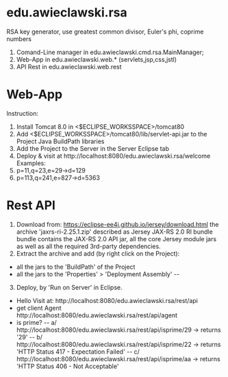 # edu.awieclawski.rsa
RSA key generator, use greatest common divisor, Euler's phi, coprime numbers
1. Comand-Line manager in edu.awieclawski.cmd.rsa.MainManager;
2. Web-App in  edu.awieclawski.web.* (servlets,jsp,css,jstl)
3. API Rest in edu.awieclawski.web.rest



Web-App
==
Instruction:
1. Install Tomcat 8.0 in <$ECLIPSE_WORKSSPACE>/tomcat80
2. Add <$ECLIPSE_WORKSSPACE>/tomcat80/lib/servlet-api.jar 
to the Project Java BuildPath libraries
3. Add the Project to the Server in the Server Eclipse tab
4. Deploy & visit at http://localhost:8080/edu.awieclawski.rsa/welcome
Examples:
1. p=11,q=23,e=29->d=129
3. p=113,q=241,e=827->d=5363



Rest API 
==
1. Download from:
https://eclipse-ee4j.github.io/jersey/download.html
the archive 'jaxrs-ri-2.25.1.zip' described as Jersey JAX-RS 2.0 RI bundle bundle contains the JAX-RS 2.0 API jar, all the core Jersey module jars as well as all the required 3rd-party dependencies.
2. Extract the archive and add (by right click on the Project): 
 - all the jars to the 'BuildPath' of the Project 
 - all the jars to the 'Properties' > 'Deployment Assembly'
 --
3. Deploy, by 'Run on Server' in Eclipse.
- Hello 
 Visit at: http://localhost:8080/edu.awieclawski.rsa/rest/api
- get client Agent 
 http://localhost:8080/edu.awieclawski.rsa/rest/api/agent
- is prime? 
 -- a/
 http://localhost:8080/edu.awieclawski.rsa/rest/api/isprime/29
  -> returns '29'
 -- b/  
 http://localhost:8080/edu.awieclawski.rsa/rest/api/isprime/22
  -> returns 'HTTP Status 417 - Expectation Failed'
 -- c/  
 http://localhost:8080/edu.awieclawski.rsa/rest/api/isprime/aa
  -> returns 'HTTP Status 406 - Not Acceptable'
 
